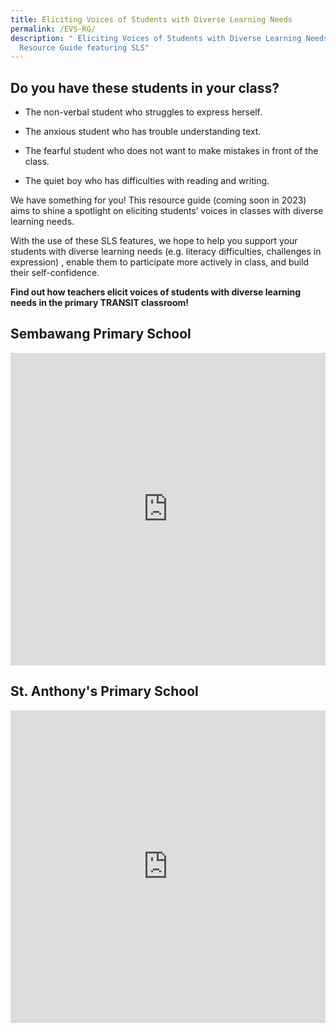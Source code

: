 ```yaml
---
title: Eliciting Voices of Students with Diverse Learning Needs
permalink: /EVS-RG/
description: " Eliciting Voices of Students with Diverse Learning Needs - A
  Resource Guide featuring SLS"
---
```

## Do you have these students in your class?

*   The non-verbal student who struggles to express herself.
    
*   The anxious student who has trouble understanding text. 
    
*   The fearful student who does not want to make mistakes in front of the class. 
    
*   The quiet boy who has difficulties with reading and writing. 

We have something for you! This resource guide (coming soon in 2023) aims to shine a spotlight on eliciting students’ voices in classes with diverse learning needs. 

With the use of these SLS features, we hope to help you support your students with diverse learning needs (e.g. literacy difficulties, challenges in expression) , enable them to participate more actively in class, and build their self-confidence.

**Find out how teachers elicit voices of students with diverse learning needs in the primary TRANSIT classroom!**

## Sembawang Primary School
<iframe width="100%" height="500" src="https://www.youtube.com/embed/rK1Bn_mAkfY" title="YouTube video player" frameborder="0" allow="accelerometer; autoplay; clipboard-write; encrypted-media; gyroscope; picture-in-picture" allowfullscreen></iframe>

## St. Anthony's Primary School
<iframe width="100%" height="500" src="https://www.youtube.com/embed/dDyf9ekgT-E" title="YouTube video player" frameborder="0" allow="accelerometer; autoplay; clipboard-write; encrypted-media; gyroscope; picture-in-picture" allowfullscreen></iframe>
